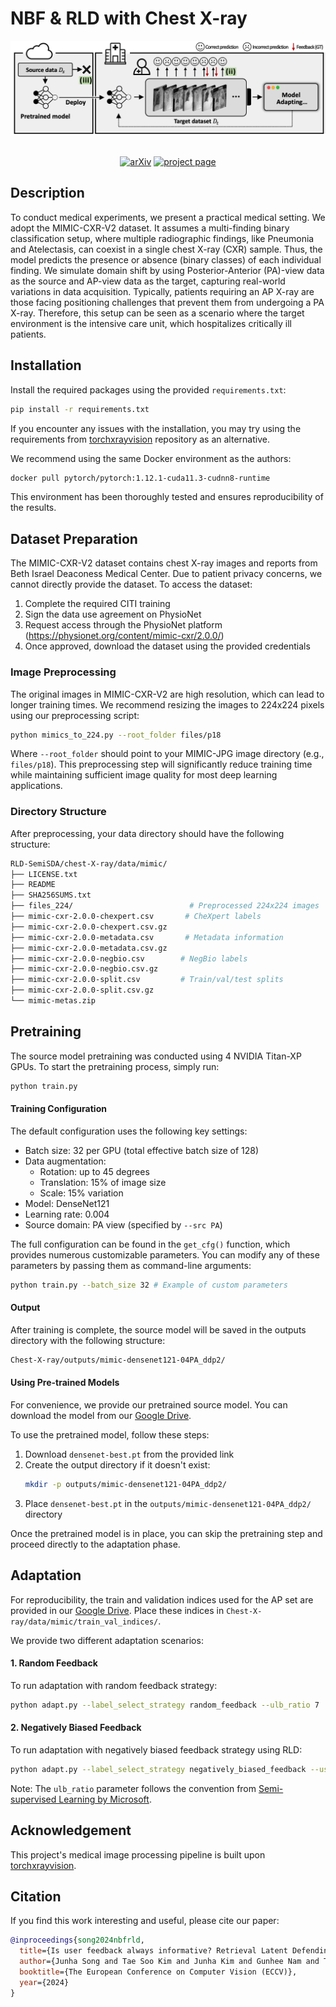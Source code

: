 # NBF & RLD with Chest X-ray

<div align="center">
  <img src="resources/main_logo.png" width="600"/>
  <div>&nbsp;</div>

[![arXiv](https://img.shields.io/badge/arXiv-2407.15383-b31b1b)](https://arxiv.org/abs/2407.15383) [![project page](https://img.shields.io/badge/project-page-blue)](https://sites.google.com/view/junha/nbf-rld)
</div>


## Description

To conduct medical experiments, we present a practical medical setting. We adopt the MIMIC-CXR-V2 dataset. It assumes a multi-finding binary classification setup, where multiple radiographic findings, like Pneumonia and Atelectasis, can coexist in a single chest X-ray (CXR) sample. Thus, the model predicts the presence or absence (binary classes) of each individual finding. We simulate domain shift by using Posterior-Anterior (PA)-view data as the source and AP-view data as the target, capturing real-world variations in data acquisition. Typically, patients requiring an AP X-ray are those facing positioning challenges that prevent them from undergoing a PA X-ray. Therefore, this setup can be seen as a scenario where the target environment is the intensive care unit, which hospitalizes critically ill patients.

## Installation

Install the required packages using the provided `requirements.txt`:
```bash
pip install -r requirements.txt
```

If you encounter any issues with the installation, you may try using the requirements from [torchxrayvision](https://github.com/mlmed/torchxrayvision) repository as an alternative.

We recommend using the same Docker environment as the authors:
```bash
docker pull pytorch/pytorch:1.12.1-cuda11.3-cudnn8-runtime
```

This environment has been thoroughly tested and ensures reproducibility of the results.

## Dataset Preparation

The MIMIC-CXR-V2 dataset contains chest X-ray images and reports from Beth Israel Deaconess Medical Center. Due to patient privacy concerns, we cannot directly provide the dataset. To access the dataset:

1. Complete the required CITI training
2. Sign the data use agreement on PhysioNet
3. Request access through the PhysioNet platform (https://physionet.org/content/mimic-cxr/2.0.0/)
4. Once approved, download the dataset using the provided credentials

### Image Preprocessing
The original images in MIMIC-CXR-V2 are high resolution, which can lead to longer training times. We recommend resizing the images to 224x224 pixels using our preprocessing script:

```bash
python mimics_to_224.py --root_folder files/p18
```

Where `--root_folder` should point to your MIMIC-JPG image directory (e.g., `files/p18`). This preprocessing step will significantly reduce training time while maintaining sufficient image quality for most deep learning applications.

### Directory Structure

After preprocessing, your data directory should have the following structure:

```bash
RLD-SemiSDA/chest-X-ray/data/mimic/
├── LICENSE.txt
├── README
├── SHA256SUMS.txt
├── files_224/                          # Preprocessed 224x224 images
├── mimic-cxr-2.0.0-chexpert.csv       # CheXpert labels
├── mimic-cxr-2.0.0-chexpert.csv.gz
├── mimic-cxr-2.0.0-metadata.csv       # Metadata information
├── mimic-cxr-2.0.0-metadata.csv.gz
├── mimic-cxr-2.0.0-negbio.csv        # NegBio labels
├── mimic-cxr-2.0.0-negbio.csv.gz
├── mimic-cxr-2.0.0-split.csv         # Train/val/test splits
├── mimic-cxr-2.0.0-split.csv.gz
└── mimic-metas.zip
```

## Pretraining

The source model pretraining was conducted using 4 NVIDIA Titan-XP GPUs. To start the pretraining process, simply run:

```bash
python train.py
```

#### Training Configuration

The default configuration uses the following key settings:
- Batch size: 32 per GPU (total effective batch size of 128)
- Data augmentation:
  - Rotation: up to 45 degrees
  - Translation: 15% of image size
  - Scale: 15% variation
- Model: DenseNet121
- Learning rate: 0.004
- Source domain: PA view (specified by `--src PA`)

The full configuration can be found in the `get_cfg()` function, which provides numerous customizable parameters. You can modify any of these parameters by passing them as command-line arguments:

```bash
python train.py --batch_size 32 # Example of custom parameters
```

#### Output

After training is complete, the source model will be saved in the outputs directory with the following structure:
```bash
Chest-X-ray/outputs/mimic-densenet121-04PA_ddp2/
```

#### Using Pre-trained Models

For convenience, we provide our pretrained source model. You can download the model from our [Google Drive](https://drive.google.com/drive/folders/11mzE1szNK-3ErtKlv0kUPQbJTAQgoBmx?usp=sharing).

To use the pretrained model, follow these steps:
1. Download `densenet-best.pt` from the provided link
2. Create the output directory if it doesn't exist:
   ```bash
   mkdir -p outputs/mimic-densenet121-04PA_ddp2/
   ```
3. Place `densenet-best.pt` in the `outputs/mimic-densenet121-04PA_ddp2/` directory

Once the pretrained model is in place, you can skip the pretraining step and proceed directly to the adaptation phase.

## Adaptation

For reproducibility, the train and validation indices used for the AP set are provided in our [Google Drive](https://drive.google.com/drive/folders/11mzE1szNK-3ErtKlv0kUPQbJTAQgoBmx?usp=sharing). Place these indices in `Chest-X-ray/data/mimic/train_val_indices/`.

We provide two different adaptation scenarios:

#### 1. Random Feedback
To run adaptation with random feedback strategy:
```bash
python adapt.py --label_select_strategy random_feedback --ulb_ratio 7
```

#### 2. Negatively Biased Feedback
To run adaptation with negatively biased feedback strategy using RLD:
```bash
python adapt.py --label_select_strategy negatively_biased_feedback --use_rld --ulb_ratio 4 --rld_num_append 3
```

Note: The `ulb_ratio` parameter follows the convention from [Semi-supervised Learning by Microsoft](https://github.com/microsoft/Semi-supervised-learning).


## Acknowledgement

This project's medical image processing pipeline is built upon [torchxrayvision](https://github.com/mlmed/torchxrayvision).


## Citation

If you find this work interesting and useful, please cite our paper:

```bibtex
@inproceedings{song2024nbfrld,
  title={Is user feedback always informative? Retrieval Latent Defending for Semi-Supervised Domain Adaptation without Source Data},
  author={Junha Song and Tae Soo Kim and Junha Kim and Gunhee Nam and Thijs Kooi and Jaegul Choo},
  booktitle={The European Conference on Computer Vision (ECCV)},
  year={2024}
}
```

